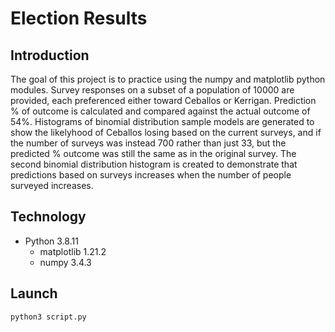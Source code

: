 # Election Results
## Introduction
The goal of this project is to practice using the numpy and matplotlib python modules. Survey responses on a subset of a population of 10000 are provided, each preferenced either toward Ceballos or Kerrigan. Prediction % of outcome is calculated and compared against the actual outcome of 54%. Histograms of binomial distribution sample models are generated to show the likelyhood of Ceballos losing based on the current surveys, and if the number of surveys was instead 700 rather than just 33, but the predicted % outcome was still the same as in the original survey. The second binomial distribution histogram is created to demonstrate that predictions based on surveys increases when the number of people surveyed increases.
## Technology
* Python 3.8.11
	* matplotlib 1.21.2
	* numpy 3.4.3
## Launch
`python3 script.py`
